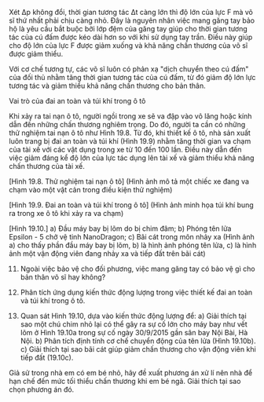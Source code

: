 Xét Δp không đổi, thời gian tương tác Δt càng lớn thì độ lớn của lực F mà võ sĩ thứ nhất phải chịu càng nhỏ. Đây là nguyên nhân việc mang găng tay bảo hộ là yêu cầu bắt buộc bởi lớp đệm của găng tay giúp cho thời gian tương tác của cú đấm được kéo dài hơn so với khi sử dụng tay trần. Điều này giúp cho độ lớn của lực F được giảm xuống và khả năng chấn thương của võ sĩ được giảm thiểu.

Với cơ chế tương tự, các võ sĩ luôn có phản xạ "dịch chuyển theo cú đấm" của đối thủ nhằm tăng thời gian tương tác của cú đấm, từ đó giảm độ lớn lực tương tác và giảm thiểu khả năng chấn thương cho bản thân.

Vai trò của đai an toàn và túi khí trong ô tô

Khi xảy ra tai nạn ô tô, người ngồi trong xe sẽ va đập vào vô lăng hoặc kính dẫn đến những chấn thương nghiêm trọng. Do đó, người ta cần có những thử nghiệm tai nạn ô tô như Hình 19.8. Từ đó, khi thiết kế ô tô, nhà sản xuất luôn trang bị đai an toàn và túi khí (Hình 19.9) nhằm tăng thời gian va chạm của tài xế với các vật dụng trong xe từ 10 đến 100 lần. Điều này dẫn đến việc giảm đáng kể độ lớn của lực tác dụng lên tài xế và giảm thiểu khả năng chấn thương của tài xế.

[Hình 19.8. Thử nghiệm tai nạn ô tô]
(Hình ảnh mô tả một chiếc xe đang va chạm vào một vật cản trong điều kiện thử nghiệm)

[Hình 19.9. Đai an toàn và túi khí trong ô tô]
(Hình ảnh minh họa túi khí bung ra trong xe ô tô khi xảy ra va chạm)

[Hình 19.10.]
a) Đầu máy bay bị lõm do bị chim đâm; b) Phóng tên lửa Epsilon - 5 chở vệ tinh NanoDragon; c) Bãi cát trong môn nhảy xa
(Hình ảnh a) cho thấy phần đầu máy bay bị lõm, b) là hình ảnh phóng tên lửa, c) là hình ảnh một vận động viên đang nhảy xa và tiếp đất trên bãi cát)

11. Ngoài việc bảo vệ cho đối phương, việc mang găng tay có bảo vệ gì cho bản thân võ sĩ hay không?

12. Phân tích ứng dụng kiến thức động lượng trong việc thiết kế đai an toàn và túi khí trong ô tô.

13. Quan sát Hình 19.10, dựa vào kiến thức động lượng để:
a) Giải thích tại sao một chú chim nhỏ lại có thể gây ra sự cố lớn cho máy bay như vết lõm ở Hình 19.10a trong sự cố ngày 30/9/2015 gần sân bay Nội Bài, Hà Nội.
b) Phân tích định tính cơ chế chuyển động của tên lửa (Hình 19.10b).
c) Giải thích tại sao bãi cát giúp giảm chấn thương cho vận động viên khi tiếp đất (19.10c).

Giả sử trong nhà em có em bé nhỏ, hãy đề xuất phương án xử lí nên nhà để hạn chế đến mức tối thiểu chấn thương khi em bé ngã. Giải thích tại sao chọn phương án đó.